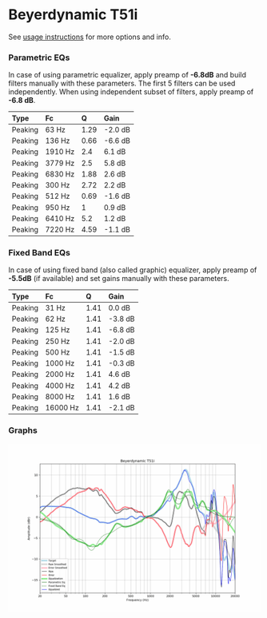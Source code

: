 # Beyerdynamic T51i
See [usage instructions](https://github.com/jaakkopasanen/AutoEq#usage) for more options and info.

### Parametric EQs
In case of using parametric equalizer, apply preamp of **-6.8dB** and build filters manually
with these parameters. The first 5 filters can be used independently.
When using independent subset of filters, apply preamp of **-6.8 dB**.

| Type    | Fc      |    Q | Gain    |
|:--------|:--------|:-----|:--------|
| Peaking | 63 Hz   | 1.29 | -2.0 dB |
| Peaking | 136 Hz  | 0.66 | -6.6 dB |
| Peaking | 1910 Hz | 2.4  | 6.1 dB  |
| Peaking | 3779 Hz | 2.5  | 5.8 dB  |
| Peaking | 6830 Hz | 1.88 | 2.6 dB  |
| Peaking | 300 Hz  | 2.72 | 2.2 dB  |
| Peaking | 512 Hz  | 0.69 | -1.6 dB |
| Peaking | 950 Hz  | 1    | 0.9 dB  |
| Peaking | 6410 Hz | 5.2  | 1.2 dB  |
| Peaking | 7220 Hz | 4.59 | -1.1 dB |

### Fixed Band EQs
In case of using fixed band (also called graphic) equalizer, apply preamp of **-5.5dB**
(if available) and set gains manually with these parameters.

| Type    | Fc       |    Q | Gain    |
|:--------|:---------|:-----|:--------|
| Peaking | 31 Hz    | 1.41 | 0.0 dB  |
| Peaking | 62 Hz    | 1.41 | -3.8 dB |
| Peaking | 125 Hz   | 1.41 | -6.8 dB |
| Peaking | 250 Hz   | 1.41 | -2.0 dB |
| Peaking | 500 Hz   | 1.41 | -1.5 dB |
| Peaking | 1000 Hz  | 1.41 | -0.3 dB |
| Peaking | 2000 Hz  | 1.41 | 4.6 dB  |
| Peaking | 4000 Hz  | 1.41 | 4.2 dB  |
| Peaking | 8000 Hz  | 1.41 | 1.6 dB  |
| Peaking | 16000 Hz | 1.41 | -2.1 dB |

### Graphs
![](./Beyerdynamic%20T51i.png)